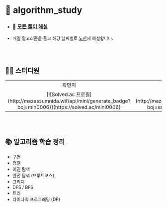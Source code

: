 # 🫧 algorithm_study

- ### 📁 [모든 풀이 해설](https://www.notion.so/00d4fae98a14456fb33aed27e073737b?v=064e34fc1a1c44679a1f16155668adb7&pvs=4)
- 매일 알고리즘을 풀고 해당 날짜별로 [노션](https://www.notion.so/aba9f8bf2a7f41d0b9b86d4c1ea905a4?pvs=4)에 해설합니다.
<!-- - 1주차부터 [solved.ac](https://solved.ac/class) 에서 Class 별 순차적으로 문제를 풀이합니다.  -->

<br/>
<br/>

## 🧑‍💻 스터디원

<table>
    <tr>
        <td align='center'>
            곽민지
        </td>
        <td align='center'>
            김주현
        </td>
    </tr>
    <tr>
        <td align='center'>
            [![Solved.ac 프로필](http://mazassumnida.wtf/api/mini/generate_badge?boj=min0006)](https://solved.ac/mini0006)
        </td>
        <td align='center'>
            [![Solved.ac 프로필](http://mazassumnida.wtf/api/mini/generate_badge?boj=sangpok)](https://solved.ac/sangpok)
        </td>
    </tr>
</table>

<br/>
<br/>

## 📚 알고리즘 학습 정리

- 구현
- 정렬
- 이진 탐색
- 완전 탐색 (브루트포스)
- 그리디
- DFS / BFS
- 트리
- 다이나믹 프로그래밍 (DP)

<!-- [![Solved.ac Profile](http://mazassumnida.wtf/api/generate_badge?boj=mini0006)](https://solved.ac/mini0006) -->
